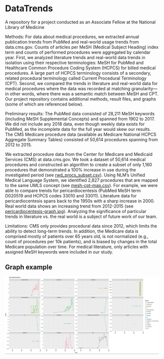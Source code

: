 # DataTrends
A repository for a project conducted as an Associate Fellow at the National Library of Medicine

Methods: For data about medical procedures, we extracted annual publication trends from PubMed and real-world usage trends from data.cms.gov. Counts of articles per MeSH (Medical Subject Heading) index term and counts of performed procedures were aggregated by calendar year. First, we analyzed literature trends and real-world data trends in isolation using their respective terminologies: MeSH for PubMed and Healthcare Common Procedure Coding System (HCPCS) for billed medical procedures. A large part of HCPCS terminology consists of a secondary, related procedural terminology called Current Procedural Terminology (CPT). Second, we compared the trends in literature and real-world data for medical procedures where the data was recorded at matching granularity—in other words, where there was a semantic match between MeSH and CPT. Our project repository contains additional methods, result files, and graphs (some of which are referenced below). 

Preliminary results: The PubMed data consisted of 28,211 MeSH keywords (including MeSH Supplemental Concepts) and spanned from 1902 to 2017. We did not include any 2018 data, even though weekly data exists for PubMed, as the incomplete data for the full year would skew our results. The CMS Medicare procedure data (available as Medicare National HCPCS Aggregate Summary Tables) consisted of 50,614 procedures spanning from 2012 to 2015.

We extracted procedure data from the Center for Medicare and Medicaid Services (CMS) at data.cms.gov. We took a dataset of 50,614 medical procedures and constructed an algorithm to create a subset of only 1,160 procedures that demonstrated a 100% increase in use during the investigated period (see [rwd_procs_subset.csv](https://github.com/sheshan93/DataTrends/blob/master/rwd-procs-subset.csv)). Using NLM’s Unified Medical Language System, we identified 2,827 procedures that are mapped to the same UMLS concept (see [mesh-cpt-map.csv](https://github.com/sheshan93/DataTrends/blob/master/mesh-cpt-map.csv)). For example, we were able to compare trends for pericardiocentesis (PubMed MeSH term D020519 and HCPCS codes 33010 and 33011). Literature data for pericardiocentesis spans back to the 1950s with a sharp increase in 2000. Real world data shows an increasing trend from 2012-2015 (see [pericardiocentesis-graph.jpg](https://github.com/sheshan93/DataTrends/blob/master/pericardiocentesis-graph.jpg)). Analyzing the significance of particular trends in literature vs. the real world is a subject of future work of our team.

Limitations: CMS only provides procedural data since 2012, which limits the ability to detect long-term trends. In addition, the Medicare data is comprised mostly of patients over 65 years old, is not normalized (e.g., count of procedures per 10k patients), and is biased by changes in the total Medicare population over time. For medical literature, only articles with assigned MeSH keywords were included in our study.


## Graph example

![example](pericardiocentesis-graph.jpg)
